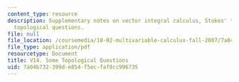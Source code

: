 ```yaml
---
content_type: resource
description: Supplementary notes on vector integral calculus, Stokes' theorem, and
  topological questions.
file: null
file_location: /coursemedia/18-02-multivariable-calculus-fall-2007/7a04b732399de854f5ecfaf8cc996735_topological_ques.pdf
file_type: application/pdf
resourcetype: Document
title: V14. Some Topological Questions
uid: 7a04b732-399d-e854-f5ec-faf8cc996735
---
```

